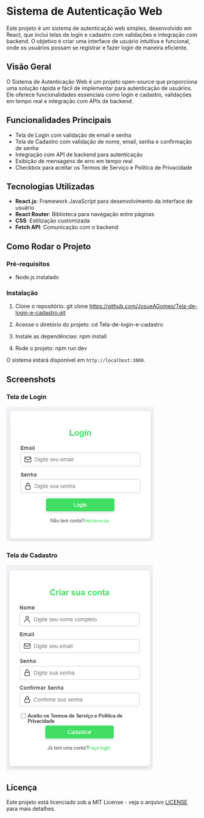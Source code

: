 # Sistema de Autenticação Web

Este projeto é um sistema de autenticação web simples, desenvolvido em React, que inclui telas de login e cadastro com validações e integração com backend. O objetivo é criar uma interface de usuário intuitiva e funcional, onde os usuários possam se registrar e fazer login de maneira eficiente.

## Visão Geral

O Sistema de Autenticação Web é um projeto open-source que proporciona uma solução rápida e fácil de implementar para autenticação de usuários. Ele oferece funcionalidades essenciais como login e cadastro, validações em tempo real e integração com APIs de backend.

## Funcionalidades Principais

- Tela de Login com validação de email e senha
- Tela de Cadastro com validação de nome, email, senha e confirmação de senha
- Integração com API de backend para autenticação
- Exibição de mensagens de erro em tempo real
- Checkbox para aceitar os Termos de Serviço e Política de Privacidade

## Tecnologias Utilizadas

- **React.js**: Framework JavaScript para desenvolvimento da interface de usuário
- **React Router**: Biblioteca para navegação entre páginas
- **CSS**: Estilização customizada
- **Fetch API**: Comunicação com o backend

## Como Rodar o Projeto

### Pré-requisitos
- Node.js instalado

### Instalação

1. Clone o repositório:
git clone https://github.com/JosueAGomes/Tela-de-login-e-cadastro.git

2. Acesse o diretório do projeto:
   cd Tela-de-login-e-cadastro

3. Instale as dependências:
   npm install

4. Rode o projeto:
   npm run dev

O sistema estará disponível em `http://localhost:3000`.

## Screenshots

### Tela de Login
![Tela de Login](./src/assets/tela-login.png)

### Tela de Cadastro
![Tela de Cadastro](./src/assets/tela-cadastro.png)

## Licença

Este projeto está licenciado sob a MIT License - veja o arquivo [LICENSE](LICENSE) para mais detalhes.

